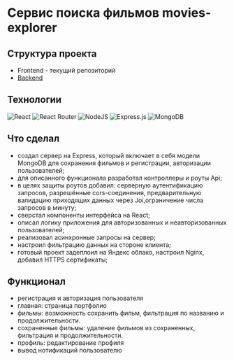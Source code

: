 # Сервис поиска фильмов movies-explorer

## Структура проекта
- Frontend - текущий репозиторий
- [Backend](https://github.com/trallik74/movies-explorer-api)

## Технологии
![React](https://img.shields.io/badge/react-%2320232a.svg?style=for-the-badge&logo=react&logoColor=%2361DAFB)
![React Router](https://img.shields.io/badge/React_Router-CA4245?style=for-the-badge&logo=react-router&logoColor=white)
![NodeJS](https://img.shields.io/badge/node.js-6DA55F?style=for-the-badge&logo=node.js&logoColor=white)
![Express.js](https://img.shields.io/badge/express.js-%23404d59.svg?style=for-the-badge&logo=express&logoColor=%2361DAFB)
![MongoDB](https://img.shields.io/badge/MongoDB-%234ea94b.svg?style=for-the-badge&logo=mongodb&logoColor=white)

## Что сделал
- создал сервер на Express, который включает в себя модели MongoDB для сохранения фильмов и регистрации, авторизации пользователей;
- для описанного функционала разработал контроллеры и роуты Api;
- в целях защиты роутов добавил:
серверную аутентификацию запросов, разрешённые cors-соединения, предварительную валидацию приходящих данных через Joi,ограничение числа запросов в минуту;
- сверстал компоненты интерфейса на React;
- описал логику приложения для авторизованных и неавторизованных пользователей;
- реализовал асинхронные запросы на сервер;
- настроил фильтрацию данных на стороне клиента;
- готовый проект задеплоил на Яндекс облако, настроил Nginx, добавил HTTPS сертификаты;

## Функционал
- регистрация и авторизация пользователя
- главная: страница портфолио
- фильмы: возможность сохранить фильм, фильтрация по названию и продолжительности.
- сохраненные фильмы: удаление фильмов из сохраненных, фильтрация и продолжительности.
- профиль: редактирование профиля
- вывод нотификаций пользователю
